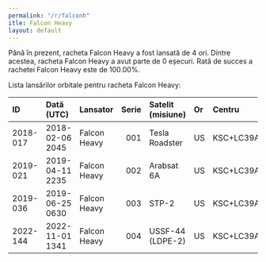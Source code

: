 ```yaml
---
permalink: "/r/falconh"
itle: Falcon Heavy
layout: default
---
```


Până în prezent, racheta Falcon Heavy a fost lansată de 4 ori.
Dintre acestea, racheta Falcon Heavy a avut parte de 0 eșecuri.
Rată de succes a rachetei Falcon Heavy este de 100.00%.

Lista lansărilor orbitale pentru racheta Falcon Heavy:


| ID       | Dată (UTC)      | Lansator     |   Serie | Satelit (misiune)   | Or   | Centru    | R   |
|:---------|:----------------|:-------------|--------:|:--------------------|:-----|:----------|:----|
| 2018-017 | 2018-02-06 2045 | Falcon Heavy |     001 | Tesla Roadster      | US   | KSC+LC39A | S   |
| 2019-021 | 2019-04-11 2235 | Falcon Heavy |     002 | Arabsat 6A          | US   | KSC+LC39A | S   |
| 2019-036 | 2019-06-25 0630 | Falcon Heavy |     003 | STP-2               | US   | KSC+LC39A | S   |
| 2022-144 | 2022-11-01 1341 | Falcon Heavy |     004 | USSF-44 (LDPE-2)    | US   | KSC+LC39A | S   |

